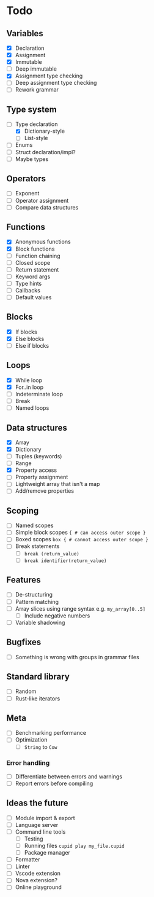 # Todo

## Variables

- [x] Declaration
- [x] Assignment
- [x] Immutable
- [ ] Deep immutable
- [x] Assignment type checking
- [ ] Deep assignment type checking
- [ ] Rework grammar

## Type system

- [ ] Type declaration
  - [x] Dictionary-style
  - [ ] List-style
- [ ] Enums
- [ ] Struct declaration/impl?
- [ ] Maybe types

## Operators

- [ ] Exponent
- [ ] Operator assignment
- [ ] Compare data structures

## Functions

- [x] Anonymous functions
- [x] Block functions
- [ ] Function chaining
- [ ] Closed scope
- [ ] Return statement
- [ ] Keyword args
- [ ] Type hints
- [ ] Callbacks
- [ ] Default values

## Blocks

- [x] If blocks
- [x] Else blocks
- [ ] Else if blocks

## Loops

- [x] While loop
- [x] For..in loop
- [ ] Indeterminate loop
- [ ] Break
- [ ] Named loops

## Data structures

- [x] Array
- [x] Dictionary
- [ ] Tuples (keywords)
- [ ] Range
- [x] Property access
- [ ] Property assignment
- [ ] Lightweight array that isn't a map
- [ ] Add/remove properties

## Scoping

- [ ] Named scopes
- [ ] Simple block scopes `{ # can access outer scope }`
- [ ] Boxed scopes `box { # cannot access outer scope }`
- [ ] Break statements
  - [ ] `break (return_value)`
  - [ ] `break identifier(return_value)`

## Features

- [ ] De-structuring
- [ ] Pattern matching
- [ ] Array slices using range syntax e.g. `my_array[0..5]`
  - [ ] Include negative numbers
- [ ] Variable shadowing

## Bugfixes

- [ ] Something is wrong with groups in grammar files

## Standard library

- [ ] Random
- [ ] Rust-like iterators

## Meta

- [ ] Benchmarking performance
- [ ] Optimization
  - [ ] `String` to `Cow`

### Error handling

- [ ] Differentiate between errors and warnings
- [ ] Report errors before compiling

## Ideas the future

- [ ] Module import & export
- [ ] Language server
- [ ] Command line tools
  - [ ] Testing
  - [ ] Running files `cupid play my_file.cupid`
  - [ ] Package manager
- [ ] Formatter
- [ ] Linter
- [ ] Vscode extension
- [ ] Nova extension?
- [ ] Online playground

